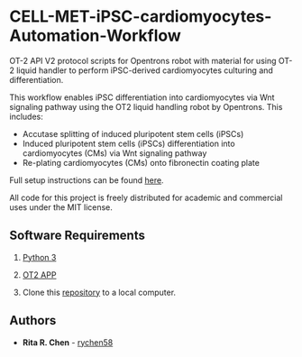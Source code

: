# CELL-MET-iPSC-cardiomyocytes-Automation-Workflow

OT-2 API V2 protocol scripts for Opentrons robot with material for using OT-2 liquid handler to perform iPSC-derived cardiomyocytes culturing and differentiation.

This workflow enables iPSC differentiation into cardiomyocytes via Wnt signaling pathway using the OT2 liquid handling robot by Opentrons. This includes:
- Accutase splitting of induced pluripotent stem cells (iPSCs)
- Induced pluripotent stem cells (iPSCs) differentiation into cardiomyocytes (CMs) via Wnt signaling pathway
- Re-plating cardiomyocytes (CMs) onto fibronectin coating plate

Full setup instructions can be found [here](https://github.com/DAMPLAB/CELL-MET-iPSC-cardiomyocytes-Automation).

All code for this project is freely distributed for academic and commercial uses under the MIT license.

## Software Requirements

1. [Python 3](https://www.python.org/downloads/)

2. [OT2 APP](https://opentrons.com/ot-app)

3. Clone this [repository](https://github.com/DAMPLAB/opentrons_protocols/tree/main/OT2-Colony-Picking) to a local computer.

## Authors

* **Rita R. Chen** - [rychen58](https://github.com/rychen58)
